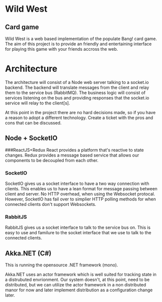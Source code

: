# Wild West
## Card game 

Wild West is a web based implementation of the populate Bang! card game. The 
aim of this project is to provide an friendly and entertaining interface for 
playing this game with your friends accross the web.

# Architecture

The architecture will consist of a Node web server talking to a socket.io backend. The backend will translate messages from the client and relay them to the service bus (RabbitMQ). The business logic will consist of services listening on the bus and providing responses that the socket.io service will relay to the client[s]. 

At this point in the project there are no hard decisions made, so if you have a reason to adopt a different technology. Create a ticket with the pros and cons that can be discussed. 

## Node + SocketIO
###ReactJS+Redux
React provides a platform that's reactive to state changes. Redux provides a message based service that allows our components to be decoupled from each other. 

### SocketIO
SocketIO gives us a socket interface to have a two way connection with clients. This enables us to have a lean format for message passing between client and server. No HTTP overhead, when using the Websocket protocal. However, SocketIO has fail over to simplier HTTP polling methods for when connected clients don't support Websockets. 

### RabbitJS
RabbitJS gives us a socket interface to talk to the service bus on. This is easy to use and familure to the socket interface that we use to talk to the connected clients.

## Akka.NET (C#)
This is running the opensource .NET framework (mono).

Akka.NET uses an actor framework which is well suited for tracking state in a distrubuted envrionment. Our system doesn't, at this point, need to be distributed, but we can utilize the actor framework in a non distributed manor for now and later implement distribution as a configuration change later.  
